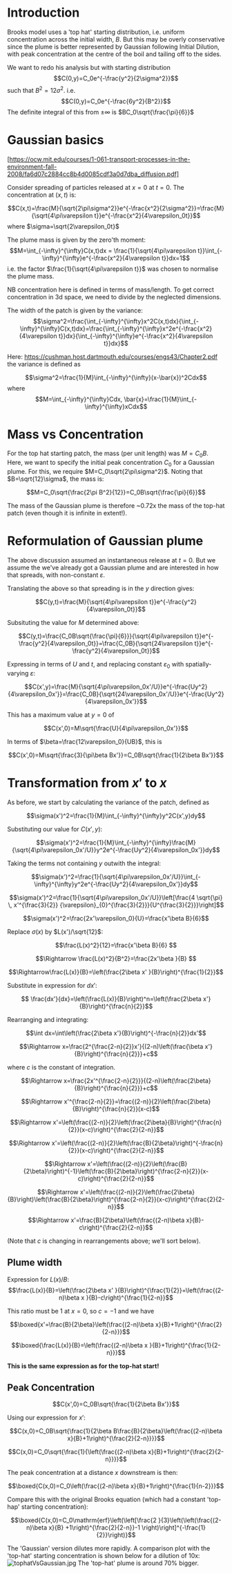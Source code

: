 # Introduction
Brooks model uses a 'top hat' starting distribution, i.e. uniform concentration across the initial width, $B$. But this may be overly conservative since the plume is better represented by Gaussian following Initial Dilution, with peak concentration at the centre of the boil and tailing off to the sides. 

We want to redo his analysis but with starting distribution
$$C(0,y)=C_0e^{-\frac{y^2}{2\sigma^2}}$$
such that  $B^2=12\sigma^2$. 
i.e.
$$C(0,y)=C_0e^{-\frac{6y^2}{B^2}}$$
The definite integral of this from $\pm\infty$ is $BC_0\sqrt{\frac{\pi}{6}}$

# Gaussian basics
[https://ocw.mit.edu/courses/1-061-transport-processes-in-the-environment-fall-2008/fa6d07c2884cc8b4d0085cdf3a0d7dba_diffusion.pdf]

Consider spreading of particles released at $x=0$ at $t=0$. The concentration at $(x,t)$ is:

$$C(x,t)=\frac{M}{\sqrt{2\pi\sigma^2}}e^{-\frac{x^2}{2\sigma^2}}=\frac{M}{\sqrt{4\pi\varepsilon t}}e^{-\frac{x^2}{4\varepsilon_0t}}$$
where $\sigma=\sqrt{2\varepsilon_0t}$

The plume mass is given by the zero'th moment:
$$M=\int_{-\infty}^{\infty}C(x,t)dx = \frac{1}{\sqrt{4\pi\varepsilon t}}\int_{-\infty}^{\infty}e^{-\frac{x^2}{4\varepsilon t}}dx=1$$
i.e. the factor $\frac{1}{\sqrt{4\pi\varepsilon t}}$ was chosen to normalise the plume mass. 

NB concentration here is defined in terms of mass/length. To get correct concentration in 3d space, we need to divide by the neglected dimensions.  

The width of the patch is given by the variance:
$$\sigma^2=\frac{\int_{-\infty}^{\infty}x^2C(x,t)dx}{\int_{-\infty}^{\infty}C(x,t)dx}=\frac{\int_{-\infty}^{\infty}x^2e^{-\frac{x^2}{4\varepsilon t}}dx}{\int_{-\infty}^{\infty}e^{-\frac{x^2}{4\varepsilon t}}dx}$$

Here:
https://cushman.host.dartmouth.edu/courses/engs43/Chapter2.pdf
the variance is defined as 

$$\sigma^2=\frac{1}{M}\int_{-\infty}^{\infty}(x-\bar{x})^2Cdx$$
where
$$M=\int_{-\infty}^{\infty}Cdx, \bar{x}=\frac{1}{M}\int_{-\infty}^{\infty}xCdx$$

# Mass vs Concentration
For the top hat starting patch, the mass (per unit length) was 
$M=C_0B$.
Here, we want to specify the initial peak concentration $C_0$ for a Gaussian plume. For this, we require $M=C_0\sqrt{2\pi\sigma^2}$. 
Noting that $B=\sqrt{12}\sigma$, the mass is:

$$M=C_0\sqrt{\frac{2\pi B^2}{12}}=C_0B\sqrt{\frac{\pi}{6}}$$

The mass of the Gaussian plume is therefore ~0.72x the mass of the top-hat patch (even though it is infinite in extent!).

# Reformulation of Gaussian plume
The above discussion assumed an instantaneous release at $t=0$. But we assume the we've already got a Gaussian plume and are interested in how that spreads, with non-constant $\varepsilon$. 

Translating the above so that spreading is in the $y$ direction gives:

$$C(y,t)=\frac{M}{\sqrt{4\pi\varepsilon t}}e^{-\frac{y^2}{4\varepsilon_0t}}$$

Subsituting the value for $M$ determined above:

$$C(y,t)=\frac{C_0B\sqrt{\frac{\pi}{6}}}{\sqrt{4\pi\varepsilon t}}e^{-\frac{y^2}{4\varepsilon_0t}}=\frac{C_0B}{\sqrt{24\varepsilon t}}e^{-\frac{y^2}{4\varepsilon_0t}}$$

Expressing in terms of $U$ and $t$, and replacing constant $\varepsilon_0$ with spatially-varying $\varepsilon$:

$$C(x',y)=\frac{M}{\sqrt{4\pi\varepsilon_0x'/U}}e^{-\frac{Uy^2}{4\varepsilon_0x'}}=\frac{C_0B}{\sqrt{24\varepsilon_0x'/U}}e^{-\frac{Uy^2}{4\varepsilon_0x'}}$$

This has a maximum value at $y=0$ of 

$$C(x',0)=M\sqrt{\frac{U}{4\pi\varepsilon_0x'}}$$

In terms of $\beta=\frac{12\varepsilon_0}{UB}$, this is

$$C(x',0)=M\sqrt{\frac{3}{\pi\beta Bx'}}=C_0B\sqrt{\frac{1}{2\beta Bx'}}$$


# Transformation from $x'$ to $x$
As before, we start by calculating the variance of the patch, defined as 

$$\sigma(x')^2=\frac{1}{M}\int_{-\infty}^{\infty}y^2C(x',y)dy$$

Substituting our value for $C(x',y)$:

$$\sigma(x')^2=\frac{1}{M}\int_{-\infty}^{\infty}\frac{M}{\sqrt{4\pi\varepsilon_0x'/U}}y^2e^{-\frac{Uy^2}{4\varepsilon_0x'}}dy$$

Taking the terms not containing $y$ outwith the integral:

$$\sigma(x')^2=\frac{1}{\sqrt{4\pi\varepsilon_0x'/U}}\int_{-\infty}^{\infty}y^2e^{-\frac{Uy^2}{4\varepsilon_0x'}}dy$$

$$\sigma(x')^2=\frac{1}{\sqrt{4\pi\varepsilon_0x'/U}}\left[\frac{4 \sqrt{\pi} \, x'^{\frac{3}{2}} {\varepsilon}_{0}^{\frac{3}{2}}}{U^{\frac{3}{2}}}\right]$$

$$\sigma(x')^2=\frac{2x'\varepsilon_0}{U}=\frac{x'\beta B}{6}$$

Replace $\sigma(x)$ by $L(x')/\sqrt{12}$:

$$\frac{L(x)^2}{12}=\frac{x'\beta B}{6} $$

$$\Rightarrow \frac{L(x)^2}{B^2}=\frac{2x'\beta }{B} $$

$$\Rightarrow\frac{L(x)}{B}=\left(\frac{2\beta x' }{B}\right)^{\frac{1}{2}}$$

Substitute in expression for $dx'$:

$$ \frac{dx'}{dx}=\left(\frac{L(x)}{B}\right)^n=\left(\frac{2\beta x'}{B}\right)^{\frac{n}{2}}$$

Rearranging and integrating:

$$\int dx=\int\left(\frac{2\beta x'}{B}\right)^{-\frac{n}{2}}dx'$$

$$\Rightarrow x=\frac{2^{\frac{2-n}{2}}x'}{(2-n)\left(\frac{\beta x'}{B}\right)^{\frac{n}{2}}}+c$$

where $c$ is the constant of integration.

$$\Rightarrow x=\frac{2x'^{\frac{2-n}{2}}}{(2-n)\left(\frac{2\beta}{B}\right)^{\frac{n}{2}}}+c$$

$$\Rightarrow x'^{\frac{2-n}{2}}=\frac{(2-n)}{2}\left(\frac{2\beta}{B}\right)^{\frac{n}{2}}(x-c)$$

$$\Rightarrow x'=\left(\frac{(2-n)}{2}\left(\frac{2\beta}{B}\right)^{\frac{n}{2}}(x-c)\right)^{\frac{2}{2-n}}$$

$$\Rightarrow x'=\left(\frac{(2-n)}{2}\left(\frac{B}{2\beta}\right)^{-\frac{n}{2}}(x-c)\right)^{\frac{2}{2-n}}$$

$$\Rightarrow x'=\left(\frac{(2-n)}{2}\left(\frac{B}{2\beta}\right)^{-1}\left(\frac{B}{2\beta}\right)^{\frac{2-n}{2}}(x-c)\right)^{\frac{2}{2-n}}$$

$$\Rightarrow x'=\left(\frac{(2-n)}{2}\left(\frac{2\beta}{B}\right)\left(\frac{B}{2\beta}\right)^{\frac{2-n}{2}}(x-c)\right)^{\frac{2}{2-n}}$$

$$\Rightarrow x'=\frac{B}{2\beta}\left(\frac{(2-n)\beta x}{B}-c\right)^{\frac{2}{2-n}}$$

(Note that $c$ is changing in rearrangements above; we'll sort below).
## Plume width
Expression for $L(x)/B$:
$$\frac{L(x)}{B}=\left(\frac{2\beta x' }{B}\right)^{\frac{1}{2}}=\left(\frac{(2-n)\beta x }{B}-c\right)^{\frac{1}{2-n}}$$

This ratio must be 1 at $x=0$, so $c=-1$ and we have 

$$\boxed{x'=\frac{B}{2\beta}\left(\frac{(2-n)\beta x}{B}+1\right)^{\frac{2}{2-n}}}$$

$$\boxed{\frac{L(x)}{B}=\left(\frac{(2-n)\beta x }{B}+1\right)^{\frac{1}{2-n}}}$$

**This is the same expression as for the top-hat start!**

## Peak Concentration

$$C(x',0)=C_0B\sqrt{\frac{1}{2\beta Bx'}}$$

Using our expression for $x'$:

$$C(x,0)=C_0B\sqrt{\frac{1}{2\beta B\frac{B}{2\beta}\left(\frac{(2-n)\beta x}{B}+1\right)^{\frac{2}{2-n}}}}$$

$$C(x,0)=C_0\sqrt{\frac{1}{\left(\frac{(2-n)\beta x}{B}+1\right)^{\frac{2}{2-n}}}}$$

The peak concentration at a distance $x$ downstream is then:

$$\boxed{C(x,0)=C_0\left(\frac{(2-n)\beta x}{B}+1\right)^{\frac{1}{n-2}}}$$

Compare this with the original Brooks equation (which had a constant 'top-hap' starting concentration):

$$\boxed{C(x,0)=C_0\mathrm{erf}\left(\left[\frac{2 }{3}\left(\left(\frac{(2-n)\beta x}{B} +1\right)^{\frac{2}{2-n}}-1 \right)\right]^{-\frac{1}{2}}\right)}$$

The 'Gaussian' version dilutes more rapidly. A comparison plot with the 'top-hat' starting concentration is shown below for a dilution of 10x:
![tophatVsGaussian.jpg](../_resources/tophatVsGaussian.jpg)
The 'top-hat' plume is around 70% bigger.

